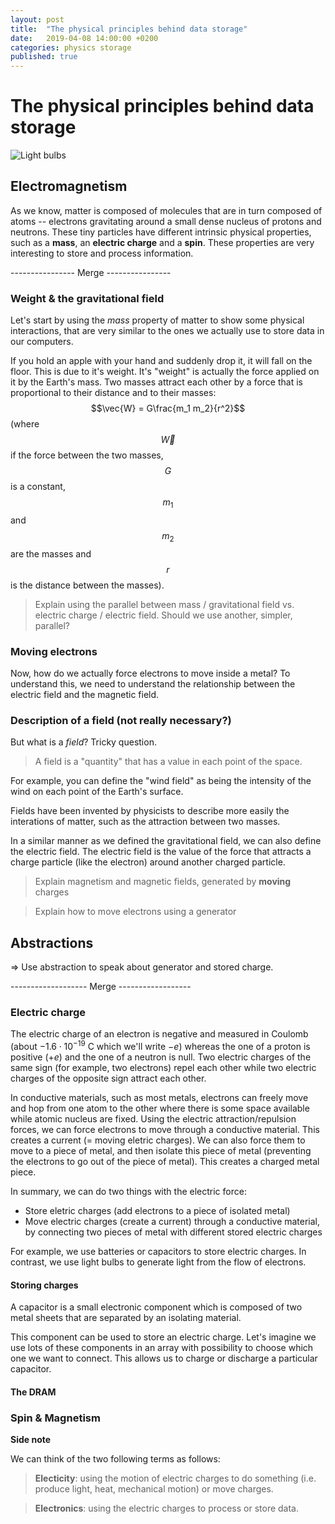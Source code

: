 ```yaml
---
layout: post
title:  "The physical principles behind data storage"
date:   2019-04-08 14:00:00 +0200
categories: physics storage
published: true
---
```


<script src="https://cdn.mathjax.org/mathjax/latest/MathJax.js?config=TeX-AMS-MML_HTMLorMML" type="text/javascript"></script>

# The physical principles behind data storage

![Light bulbs](https://computoms.com/wp-content/uploads/2019/04/light-bulbs-918581_1920.jpg)

## Electromagnetism

As we know, matter is composed of molecules that are in turn composed of atoms -- electrons gravitating around a small dense nucleus of protons and neutrons. These tiny particles have different intrinsic physical properties, such as a **mass**, an **electric charge** and a **spin**. These properties are very interesting to store and process information.

---------------- Merge ----------------

### Weight & the gravitational field

Let's start by using the _mass_ property of matter to show some physical interactions, that are very similar to the ones we actually use to store data in our computers.

If you hold an apple with your hand and suddenly drop it, it will fall on the floor. This is due to it's weight. It's "weight" is actually the force applied on it by the Earth's mass. Two masses attract each other by a force that is proportional to their distance and to their masses: $$\vec{W} = G\frac{m_1 m_2}{r^2}$$ (where $$\vec{W}$$ if the force between the two masses, $$G$$ is a constant, $$m_1$$ and $$m_2$$ are the masses and $$r$$ is the distance between the masses).



> Explain using the parallel between mass / gravitational field vs. electric charge / electric field. Should we use another, simpler, parallel?

### Moving electrons

Now, how do we actually force electrons to move inside a metal? To understand this, we need to understand the relationship between the electric field and the magnetic field. 


### Description of a field (not really necessary?)

But what is a _field_? Tricky question. 

> A field is a "quantity" that has a value in each point of the space. 

For example, you can define the "wind field" as being the intensity of the wind on each point of the Earth's surface. 

Fields have been invented by physicists to describe more easily the interations of matter, such as the attraction between two masses. 

In a similar manner as we defined the gravitational field, we can also define the electric field. The electric field is the value of the force that attracts a charge particle (like the electron) around another charged particle.

> Explain magnetism and magnetic fields, generated by **moving** charges

> Explain how to move electrons using a generator

## Abstractions
=> Use abstraction to speak about generator and stored charge.

------------------- Merge ------------------

### Electric charge

 The electric charge of an electron is negative and measured in Coulomb (about $-1.6\cdot 10^{-19}$ C which we'll write $-e$) whereas the one of a proton is positive ($+e$) and the one of a neutron is null. Two electric charges of the same sign (for example, two electrons) repel each other while two electric charges of the opposite sign attract each other. 

 In conductive materials, such as most metals, electrons can freely move and hop from one atom to the other where there is some space available while atomic nucleus are fixed. Using the electric attraction/repulsion forces, we can force electrons to move through a conductive material. This creates a current (= moving eletric charges). We can also force them to move to a piece of metal, and then isolate this piece of metal (preventing the electrons to go out of the piece of metal). This creates a charged metal piece.

 In summary, we can do two things with the electric force:

 * Store eletric charges (add electrons to a piece of isolated metal)
 * Move electric charges (create a current) through a conductive material, by connecting two pieces of metal with different stored electric charges

 For example, we use batteries or capacitors to store electric charges. In contrast, we use light bulbs to generate light from the flow of electrons.

#### Storing charges

A capacitor is a small electronic component which is composed of two metal sheets that are separated by an isolating material. 

This component can be used to store an electric charge. Let's imagine we use lots of these components in an array with possibility to choose which one we want to connect. This allows us to charge or discharge a particular capacitor. 

#### The DRAM

### Spin & Magnetism



**Side note**

 We can think of the two following terms as follows:

> **Electicity**: using the motion of electric charges to do something (i.e. produce light, heat, mechanical motion) or move charges.

> **Electronics**: using the electric charges to process or store data.





